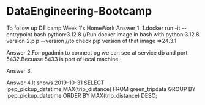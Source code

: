 # DataEngineering-Bootcamp
To follow up DE camp
Week 1's HomeWork
Answer 1. 
1.docker run -it --entrypoint bash python:3.12.8 //Run docker image in bash with python:3.12.8 version
2.pip --version  //to check pip version of that image =>24.3.1

Answer 2.For pgadmin to connect pg we can see at service db and port 5432.Becuase 5433 is port of local machine.

Answer 3.

Answer 4.It shows 2019-10-31
SELECT lpep_pickup_datetime,MAX(trip_distance)
FROM green_tripdata
GROUP BY lpep_pickup_datetime
ORDER BY MAX(trip_distance) DESC;

